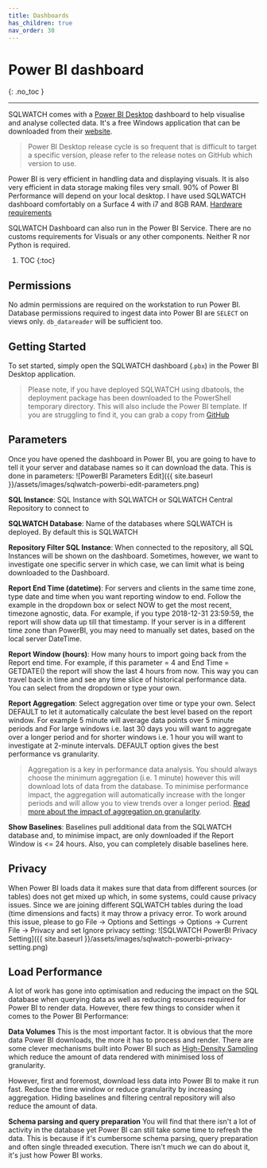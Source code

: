 ```yaml
---
title: Dashboards
has_children: true
nav_order: 30
---
```


# Power BI dashboard
{: .no_toc }

---

SQLWATCH comes with a [Power BI Desktop](https://powerbi.microsoft.com/en-us/desktop/) dashboard to help visualise and analyse collected data. 
It's a free Windows application that can be downloaded from their [website](https://powerbi.microsoft.com/en-us/get-started/).

>Power BI Desktop release cycle is so frequent that is difficult to target a specific version, please refer to the release notes on GitHub which version to use.

Power BI is very efficient in handling data and displaying visuals. It is also very efficient in data storage making files very small. 90% of Power BI Performance will depend on your local desktop. 
I have used SQLWATCH dashboard comfortably on a Surface 4 with i7 and 8GB RAM. [Hardware requirements](https://docs.microsoft.com/en-us/power-bi/desktop-get-the-desktop#minimum-requirements)

SQLWATCH Dashboard can also run in the Power BI Service. There are no customs requirements for Visuals or any other components. Neither R nor Python is required.

1. TOC 
{:toc}

## Permissions

No admin permissions are required on the workstation to run Power BI. 
Database permissions required to ingest data into Power BI are `SELECT` on views only. `db_datareader` will be sufficient too. 

## Getting Started

To set started, simply open the SQLWATCH dashboard (.`pbx`) in the Power BI Desktop application.

>Please note, if you have deployed SQLWATCH using dbatools, the deployment package has been downloaded to the PowerShell temporary directory. This will also include the Power BI template. If you are struggling to find it, you can grab a copy from [GitHub](https://github.com/marcingminski/sqlwatch/releases/latest) 

## Parameters

Once you have opened the dashboard in Power BI, you are going to have to tell it your server and database names so it can download the data. This is done in parameters:
![PowerBI Parameters Edit]({{ site.baseurl }}/assets/images/sqlwatch-powerbi-edit-parameters.png)

**SQL Instance**: SQL Instance with SQLWATCH or SQLWATCH Central Repository to connect to

**SQLWATCH Database**: Name of the databases where SQLWATCH is deployed. By default this is SQLWATCH

**Repository Filter SQL Instance**: When connected to the repository, all SQL Instances will be shown on the dashboard. Sometimes, however, we want to investigate one specific server in which case, we can limit what is being downloaded to the Dashboard.

**Report End Time (datetime)**: For servers and clients in the same time zone, type date and time when you want reporting window to end. Follow the example in the dropdown box or select NOW to get the most recent, timezone agnostic, data. For example, if you type 2018-12-31 23:59:59, the report will show data up till that timestamp. If your server is in a different time zone than PowerBI, you may need to manually set dates, based on the local server DateTime.

**Report Window (hours)**: How many hours to import going back from the Report end time. For example, if this parameter = 4 and End Time = GETDATE() the report will show the last 4 hours from now. This way you can travel back in time and see any time slice of historical performance data. You can select from the dropdown or type your own.

**Report Aggregation**: Select aggregation over time or type your own. Select DEFAULT to let it automatically calculate the best level based on the report window. For example 5 minute will average data points over 5 minute periods and For large windows i.e. last 30 days you will want to aggregate over a longer period and for shorter windows i.e. 1 hour you will want to investigate at 2-minute intervals. DEFAULT option gives the best performance vs granularity.

>Aggregation is a key in performance data analysis. You should always choose the minimum aggregation (i.e. 1 minute) however this will download lots of data from the database. To minimise performance impact, the aggregation will automatically increase with the longer periods and will allow you to view trends over a longer period. [Read more about the impact of aggregation on granularity](https://sqlwatch.io/blog/impact-of-aggregation-on-granularity-and-observability/).

**Show Baselines**: Baselines pull additional data from the SQLWATCH database and, to minimise impact, are only downloaded if the Report Window is <= 24 hours. Also, you can completely disable baselines here.

## Privacy

When Power BI loads data it makes sure that data from different sources (or tables) does not get mixed up which, in some systems, could cause privacy issues. Since we are joining different SQLWATCH tables during the load (time dimensions and facts) it may throw a privacy error. To work around this issue, please to go File -> Options and Settings -> Options -> Current File -> Privacy and set Ignore privacy setting:
![SQLWATCH PowerBI Privacy Setting]({{ site.baseurl }}/assets/images/sqlwatch-powerbi-privacy-setting.png)

## Load Performance

A lot of work has gone into optimisation and reducing the impact on the SQL database when querying data as well as reducing resources required for Power BI to render data. However, there few things to consider when it comes to the Power BI Performance:

**Data Volumes**
This is the most important factor. It is obvious that the more data Power BI downloads, the more it has to process and render. 
There are some clever mechanisms built into Power BI such as [High-Density Sampling](https://docs.microsoft.com/en-us/power-bi/desktop-high-density-sampling) which reduce the amount of data rendered with minimised loss of granularity.

However, first and foremost, download less data into Power BI to make it run fast. Reduce the time window or reduce granularity by increasing aggregation. Hiding baselines and filtering central repository will also reduce the amount of data.

**Schema parsing and query preparation**
You will find that there isn't a lot of activity in the database yet Power BI can still take some time to refresh the data. This is because if it's cumbersome schema parsing, query preparation and often single threaded execution. There isn't much we can do about it, it's just how Power BI works. 
